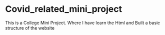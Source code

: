# Covid_related_mini_project
This is a College Mini Project. Where I have learn the Html and Built a basic structure of the website
